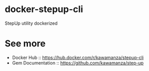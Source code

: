 # docker-stepup-cli
StepUp utility dockerized

# See more

- Docker Hub :: https://hub.docker.com/r/kawamanza/stepup-cli
- Gem Documentation :: https://github.com/kawamanza/step-up
